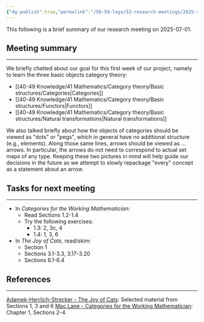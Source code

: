 ```yaml
---
{"dg-publish":true,"permalink":"/50-59-logs/52-research-meetings/2025-summer/reu-2-lena-and-liya/reu-meeting-2025-07-01/","updated":"2025-07-03T07:31:24-07:00"}
---
```


This following is a brief summary of our research meeting on 2025-07-01.

## Meeting summary
---

We briefly chatted about our goal for this first week of our project, namely to learn the three basic objects category theory:
- [[40-49 Knowledge/41 Mathematics/Category theory/Basic structures/Categories\|Categories]]
- [[40-49 Knowledge/41 Mathematics/Category theory/Basic structures/Functors\|Functors]]
- [[40-49 Knowledge/41 Mathematics/Category theory/Basic structures/Natural transformations\|Natural transformations]]

We also talked briefly about how the objects of categories should be viewed as "dots" or "pegs", which in general have no additional structure (e.g., elements). Along those same lines, arrows should be viewed as ... arrows. In particular, the arrows do not need to correspond to actual set maps of any type. Keeping these two pictures in mind will help guide our decisions in the future as we attempt to slowly repackage "every" concept as a statement about an arrow.

## Tasks for next meeting
---

- In  *Categories for the Working Mathematician*:
	- Read Sections 1.2-1.4
	- Try the following exercises:
		- 1.3: 2, 3c, 4
		- 1.4: 1, 3, 6
- In *The Joy of Cats*, read/skim:
	- Section 1
	- Sections 3.1-3.3, 3.17-3.20
	- Sections 6.1-6.4


## References
---

[Adamek-Herrlich-Strecker - The Joy of Cats](https://cpslo-my.sharepoint.com/:b:/g/personal/rweaston_calpoly_edu/EYhBmfD6GgZHmCD6WcFa_H4B9uYgPatO68Iktv64TTsRDA?e=4dSV19): Selected material from Sections 1, 3 and 6
[Mac Lane - Categories for the Working Mathematician](https://cpslo-my.sharepoint.com/:b:/g/personal/rweaston_calpoly_edu/EQSIQF-vZPFDi3R2S5y90IIB5Z1RAjgKDUzemQisMsBf9A?e=djXlgC): Chapter 1, Sections 2-4